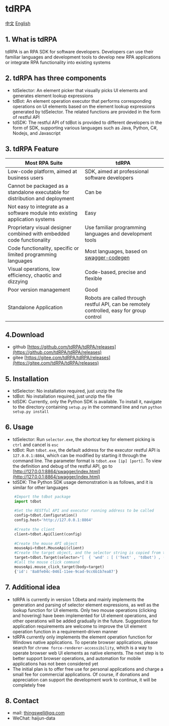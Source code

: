 # tdRPA

[中文](./README.md)
[English](./README_en.md)

## 1. What is tdRPA
tdRPA is an RPA SDK for software developers. Developers can use their familiar languages and development tools to develop new RPA applications or integrate RPA functionality into existing systems

## 2. tdRPA has three components
- tdSelector: An element picker that visually picks UI elements and generates element lookup expressions
- tdBot: An element operation executor that performs corresponding operations on UI elements based on the element lookup expressions generated by tdSelector. The related functions are provided in the form of restful API
- tdSDK: The restful API of tdBot is provided to different developers in the form of SDK, supporting various languages such as Java, Python, C#, Nodejs, and Javascript

## 3. tdRPA Feature
|**Most RPA Suite**   |  **tdRPA** |
| ------------ | ------------ |
|Low-code platform, aimed at business users|SDK, aimed at professional software developers|
|Cannot be packaged as a standalone executable for distribution and deployment|Can be|
|Not easy to integrate as a software module into existing application systems|Easy|
|Proprietary visual designer combined with embedded code functionality|Use familiar programming languages and development tools|
|Code functionality, specific or limited programming languages|Most languages, based on [swagger-codegen](https://github.com/swagger-api/swagger-codegen "swagger-codegen")|
|Visual operations, low efficiency, chaotic and dizzying|Code-based, precise and flexible|
|Poor version management|Good|
|Standalone Application|Robots are called through restful API, can be remotely controlled, easy for group control|

## 4.Download
- github [https://github.com/tdRPA/tdRPA/releases](https://github.com/tdRPA/tdRPA/releases)
- gitee [https://gitee.com/tdRPA/tdRPA/releases](https://gitee.com/tdRPA/tdRPA/releases)

## 5. Installation
- tdSelector: No installation required, just unzip the file
- tdBot: No installation required, just unzip the file
- tdSDK: Currently, only the Python SDK is available. To install it, navigate to the directory containing `setup.py` in the command line and run `python setup.py install`

## 6. Usage
- tdSelector: Run `selector.exe`, the shortcut key for element picking is `ctrl` and cancel is `esc`
- tdBot: Run `tdbot.exe`, the default address for the executor restful API is `127.0.0.1:8864`, which can be modified by starting it through the command line. The parameter format is `tdbot.exe [ip] [port]`. To view the definition and debug of the restful API, go to [http://127.0.0.1:8864/swagger/index.html](http://127.0.0.1:8864/swagger/index.html)
- tdSDK: The Python SDK usage demonstration is as follows, and it is similar for other languages


```python
    #Import the tdbot package
    import tdbot
    
    #Set the RESTful API and executor running address to be called
    config=tdbot.Configuration()
    config.host='http://127.0.0.1:8864'
    
    #Create the client
    client=tdbot.ApiClient(config)
    
    #Create the mouse API object
    mouseApi=tdbot.MouseApi(client)
    #Create the target object, and the selector string is copied from tdSelector
    target=tdbot.Target(selector="[  { 'wnd' : [ ('Text' , 'tdbot') , ('aaRole' , '10') , ('App' , 'explorer.exe') ] } ,  { 'ctrl' : [ ('Text' , 'UIRibbonDockTop') , ('aaRole' , '10') ] } ,  { 'ctrl' : [ ('Text' , 'Ribbon') , ('aaRole' , '10') ] } ,  { 'ctrl' : [ ('Text' , 'Ribbon') , ('aaRole' , '10') ] } ,  { 'ctrl' : [ ('aaRole' , '10') ] } ,  { 'ctrl' : [ ('Text' , 'Ribbon') , ('aaRole' , '38') ] } ,  { 'ctrl' : [ ('Text' , '下层功能区') , ('aaRole' , '16') ] } ,  { 'ctrl' : [ ('aaRole' , '10') ] } ,  { 'ctrl' : [ ('Text' , '主页') , ('aaRole' , '38') ] } ,  { 'ctrl' : [ ('Text' , '新建') , ('aaRole' , '22') ] } ,  { 'ctrl' : [ ('Text' , '新建文件夹') , ('aaRole' , '43') ] }]")
    #Call the mouse click command
    mouseApi.mouse_click_target(body=target)
    {'id': '8a8fe04c-0461-11ee-9cad-9cc6b1b7ea87'}
```

## 7. Additional idea
- tdRPA is currently in version 1.0beta and mainly implements the generation and parsing of selector element expressions, as well as the lookup function for UI elements. Only two mouse operations (clicking and hovering) have been implemented for UI element operations, and other operations will be added gradually in the future. Suggestions for application requirements are welcome to improve the UI element operation function in a requirement-driven manner
- tdRPA currently only implements the element operation function for Windows native applications. To operate browser applications, please search for `chrome force-renderer-accessibility`, which is a way to operate browser web UI elements as native elements. The next step is to better support browser operations, and automation for mobile applications has not been considered yet
- The initial plan is to offer free use for personal applications and charge a small fee for commercial applications. Of course, if donations and appreciation can support the development work to continue, it will be completely free

## 8. Contact
- mail: thingswell@qq.com
- WeChat: haijun-data